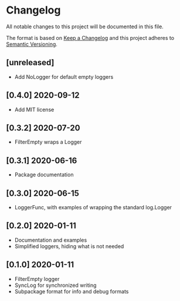 # Changelog
All notable changes to this project will be documented in this file.

The format is based on [Keep a Changelog](http://keepachangelog.com/en/1.0.0/)
and this project adheres to [Semantic Versioning](http://semver.org/spec/v2.0.0.html).

## [unreleased]

- Add NoLogger for default empty loggers

## [0.4.0] 2020-09-12

- Add MIT license

## [0.3.2] 2020-07-20

- FilterEmpty wraps a Logger

## [0.3.1] 2020-06-16

- Package documentation

## [0.3.0] 2020-06-15

- LoggerFunc, with examples of wrapping the standard log.Logger

## [0.2.0] 2020-01-11

- Documentation and examples
- Simplified loggers, hiding what is not needed

## [0.1.0] 2020-01-11

- FilterEmpty logger
- SyncLog for synchronized writing
- Subpackage format for info and debug formats
